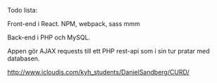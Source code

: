 Todo lista:

Front-end i React.
NPM, webpack, sass mmm

Back-end i PHP och MySQL.

Appen gör AJAX requests till ett PHP rest-api som i sin tur pratar med databasen.

http://www.icloudis.com/kyh_students/DanielSandberg/CURD/